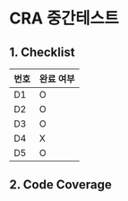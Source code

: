 # CRA 중간테스트
## 1. Checklist
|번호| 완료 여부 |
|---|-------|
|D1 | O     |
|D2 | O     |
|D3 | O     |
|D4 | X     |
|D5 | O     |

## 2. Code Coverage


